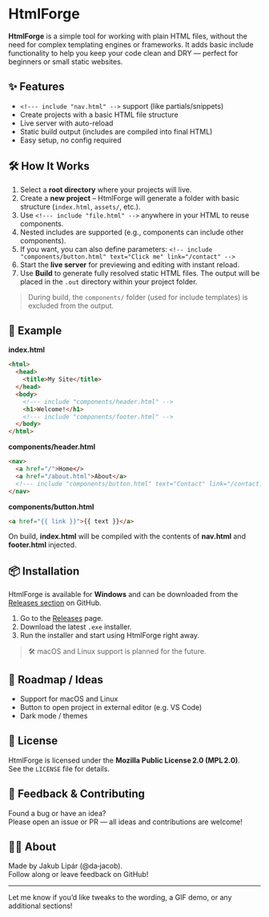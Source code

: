 # HtmlForge

**HtmlForge** is a simple tool for working with plain HTML files, without the need for complex templating engines or frameworks. It adds basic include functionality to help you keep your code clean and DRY — perfect for beginners or small static websites.

## ✨ Features

- `<!--- include "nav.html" -->` support (like partials/snippets)
- Create projects with a basic HTML file structure
- Live server with auto-reload
- Static build output (includes are compiled into final HTML)
- Easy setup, no config required

## 🛠️ How It Works

1. Select a **root directory** where your projects will live.
2. Create a **new project** – HtmlForge will generate a folder with basic structure (`index.html`, `assets/`, etc.).
3. Use `<!--- include "file.html" -->` anywhere in your HTML to reuse components.
4. Nested includes are supported (e.g., components can include other components).
5. If you want, you can also define parameters: `<!-- include "components/button.html" text="Click me" link="/contact" -->`
6. Start the **live server** for previewing and editing with instant reload.
7. Use **Build** to generate fully resolved static HTML files. The output will be placed in the `.out` directory within your project folder.

> During build, the `components/` folder (used for include templates) is excluded from the output.

## 📁 Example

**index.html**
```html
<html>
  <head>
    <title>My Site</title>
  </head>
  <body>
    <!--- include "components/header.html" -->
    <h1>Welcome!</h1>
    <!--- include "components/footer.html" -->
  </body>
</html>
```

**components/header.html**
```html
<nav>
  <a href="/">Home</>
  <a href="/about.html">About</a>
  <!--- include "components/button.html" text="Contact" link="/contact.html" -->
</nav>
```

**components/button.html**
```html
<a href="{{ link }}">{{ text }}</a>
```

On build, **index.html** will be compiled with the contents of **nav.html** and **footer.html** injected.

## 📦 Installation

HtmlForge is available for **Windows** and can be downloaded from the [Releases section](https://github.com/da-jacob/html-forge/releases) on GitHub.

1. Go to the [Releases](https://github.com/da-jacob/html-forge/releases) page.
2. Download the latest `.exe` installer.
3. Run the installer and start using HtmlForge right away.

> 🛠️ macOS and Linux support is planned for the future.

## 🔧 Roadmap / Ideas

* Support for macOS and Linux
* Button to open project in external editor (e.g. VS Code)
* Dark mode / themes

## 📃 License
HtmlForge is licensed under the **Mozilla Public License 2.0 (MPL 2.0)**.  
See the `LICENSE` file for details.

## 💬 Feedback & Contributing
Found a bug or have an idea?  
Please open an issue or PR — all ideas and contributions are welcome!

## 🙋‍♂️ About
Made by Jakub Lipár (@da‑jacob).  
Follow along or leave feedback on GitHub!

---

Let me know if you’d like tweaks to the wording, a GIF demo, or any additional sections!
